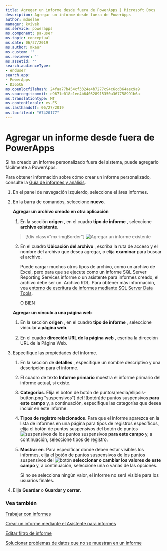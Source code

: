 ```yaml
---
title: Agregar un informe desde fuera de PowerApps | Microsoft Docs
description: Agregar un informe desde fuera de PowerApps
author: mduelae
manager: kvivek
ms.service: powerapps
ms.component: pa-user
ms.topic: conceptual
ms.date: 06/27/2019
ms.author: mkaur
ms.custom: ''
ms.reviewer: ''
ms.assetid: ''
search.audienceType:
- enduser
search.app:
- PowerApps
- D365CE
ms.openlocfilehash: 24faa77b454cf3324e4b7277c94c6cd364aec9a9
ms.sourcegitcommit: e9671e018c1ee4b640528915350a367758991b6a
ms.translationtype: MT
ms.contentlocale: es-ES
ms.lasthandoff: 06/27/2019
ms.locfileid: "67420177"
---
```

# <a name="add-a-report-from-outside-powerapps"></a>Agregar un informe desde fuera de PowerApps

Si ha creado un informe personalizado fuera del sistema, puede agregarlo fácilmente a PowerApps.

Para obtener información sobre cómo crear un informe personalizado, consulte la [Guía de informes y análisis](https://docs.microsoft.com/en-us/dynamics365/customer-engagement/analytics/get-started-writing-reports).

1. En el panel de navegación izquierdo, seleccione el área informes. 
2. En la barra de comandos, seleccione **nuevo**.
  
   **Agregar un archivo creado en otra aplicación**  
  
   1. En la sección **origen** , en el cuadro **tipo de informe** , seleccione **archivo existente**.  
   
     > [!div class="mx-imgBorder"]
     > ![Agregar un informe existente](media/add_existing_report.png "Agregar un informe existente")
  
   2. En el cuadro **Ubicación del archivo** , escriba la ruta de acceso y el nombre del archivo que desea agregar, o elija **examinar** para buscar el archivo. 
   
      Puede cargar muchos otros tipos de archivo, como un archivo de Excel, pero para que se ejecute como un informe SQL Server Reporting Services informe o un asistente para informes creado, el archivo debe ser un. Archivo RDL. Para obtener más información, vea [entorno de escritura de informes mediante SQL Server Data Tools](https://docs.microsoft.com/en-us/dynamics365/customer-engagement/analytics/report-writing-environment-using-sql-server-data-tools).
  
      O BIEN  
  
   **Agregar un vínculo a una página web**  
  
   1.  En la sección **origen** , en el cuadro **tipo de informe** , seleccione vincular **a página web**.  
  
   2.  En el cuadro **dirección URL de la página web** , escriba la dirección URL de la Página Web.  
  
3. Especifique las propiedades del informe.
  
   1.  En la sección de **detalles** , especifique un nombre descriptivo y una descripción para el informe.  
  
   2.  El cuadro de texto **Informe primario** muestra el informe primario del informe actual, si existe.  
  
   3. **Categorías**. Elija el botón de botón de puntos(media/ellipsis-button.png "suspensivos") del ![botón]de puntos suspensivos **para este campo** y, a continuación, especifique las categorías que desea incluir en este informe.  
  
   4. **Tipos de registro relacionados**. Para que el informe aparezca en la lista de informes en una página para tipos de registros específicos, elija el botón de puntos suspensivos del botón de puntos ![](media/ellipsis-button.png "suspensivos") de los puntos suspensivos **para este campo** y, a continuación, seleccione tipos de registro.  
  
   5. **Mostrar en**. Para especificar dónde deben estar visibles los informes, elija el botón de puntos suspensivos de los puntos suspensivos del ![botón](media/ellipsis-button.png "") **seleccionar o cambiar los valores de este campo** y, a continuación, seleccione una o varias de las opciones.  
  
        Si no se selecciona ningún valor, el informe no será visible para los usuarios finales.  
  
4. Elija **Guardar** o **Guardar y cerrar**.  




### <a name="see-also"></a>Vea también
[Trabajar con informes](work-with-reports.md) 

[Crear un informe mediante el Asistente para informes](create-report-with-wizard.md)

[Editar filtro de informe](edit-report-filter.md)

[Solucionar problemas de datos que no se muestran en un informe](troubleshoot-reports.md)
